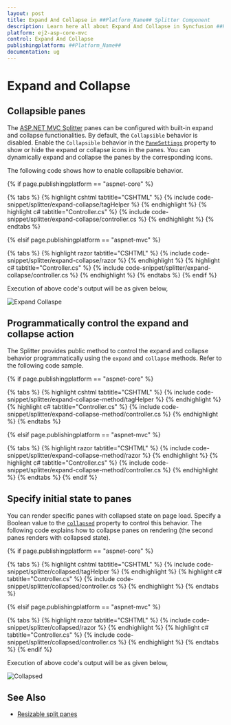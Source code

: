 ```yaml
---
layout: post
title: Expand And Collapse in ##Platform_Name## Splitter Component
description: Learn here all about Expand And Collapse in Syncfusion ##Platform_Name## Splitter component of Syncfusion Essential JS 2 and more.
platform: ej2-asp-core-mvc
control: Expand And Collapse
publishingplatform: ##Platform_Name##
documentation: ug
---
```



# Expand and Collapse

## Collapsible panes

The [ASP.NET MVC Splitter](https://www.syncfusion.com/aspnet-mvc-ui-controls/splitter) panes can be configured with built-in expand and collapse functionalities. By default, the `Collapsible` behavior is disabled. Enable the `Collapsible` behavior in the [`PaneSettings`](https://help.syncfusion.com/cr/aspnetcore-js2/Syncfusion.EJ2.Layouts.Splitter.html#Syncfusion_EJ2_Layouts_Splitter_PaneSettings) property to show or hide the expand or collapse icons in the panes. You can dynamically expand and collapse the panes by the corresponding icons.

The following code shows how to enable collapsible behavior.

{% if page.publishingplatform == "aspnet-core" %}

{% tabs %}
{% highlight cshtml tabtitle="CSHTML" %}
{% include code-snippet/splitter/expand-collapse/tagHelper %}
{% endhighlight %}
{% highlight c# tabtitle="Controller.cs" %}
{% include code-snippet/splitter/expand-collapse/controller.cs %}
{% endhighlight %}
{% endtabs %}

{% elsif page.publishingplatform == "aspnet-mvc" %}

{% tabs %}
{% highlight razor tabtitle="CSHTML" %}
{% include code-snippet/splitter/expand-collapse/razor %}
{% endhighlight %}
{% highlight c# tabtitle="Controller.cs" %}
{% include code-snippet/splitter/expand-collapse/controller.cs %}
{% endhighlight %}
{% endtabs %}
{% endif %}



Execution of above code's output will be as given below,

![Expand Collaspe](./images/expand-collapse.png)

## Programmatically control the expand and collapse action

The Splitter provides public method to control the expand and collapse behavior programmatically using the `expand` and `collapse` methods. Refer to the following code sample.

{% if page.publishingplatform == "aspnet-core" %}

{% tabs %}
{% highlight cshtml tabtitle="CSHTML" %}
{% include code-snippet/splitter/expand-collapse-method/tagHelper %}
{% endhighlight %}
{% highlight c# tabtitle="Controller.cs" %}
{% include code-snippet/splitter/expand-collapse-method/controller.cs %}
{% endhighlight %}
{% endtabs %}

{% elsif page.publishingplatform == "aspnet-mvc" %}

{% tabs %}
{% highlight razor tabtitle="CSHTML" %}
{% include code-snippet/splitter/expand-collapse-method/razor %}
{% endhighlight %}
{% highlight c# tabtitle="Controller.cs" %}
{% include code-snippet/splitter/expand-collapse-method/controller.cs %}
{% endhighlight %}
{% endtabs %}
{% endif %}



## Specify initial state to panes

You can render specific panes with collapsed state on page load. Specify a Boolean value to the [`collapsed`](https://help.syncfusion.com/cr/aspnetcore-js2/Syncfusion.EJ2.Layouts.Splitter.html#Syncfusion_EJ2_Layouts_Splitter_PaneSettings) property to control this behavior. The following code explains how to collapse panes on rendering (the second panes renders with collapsed state).

{% if page.publishingplatform == "aspnet-core" %}

{% tabs %}
{% highlight cshtml tabtitle="CSHTML" %}
{% include code-snippet/splitter/collapsed/tagHelper %}
{% endhighlight %}
{% highlight c# tabtitle="Controller.cs" %}
{% include code-snippet/splitter/collapsed/controller.cs %}
{% endhighlight %}
{% endtabs %}

{% elsif page.publishingplatform == "aspnet-mvc" %}

{% tabs %}
{% highlight razor tabtitle="CSHTML" %}
{% include code-snippet/splitter/collapsed/razor %}
{% endhighlight %}
{% highlight c# tabtitle="Controller.cs" %}
{% include code-snippet/splitter/collapsed/controller.cs %}
{% endhighlight %}
{% endtabs %}
{% endif %}



Execution of above code's output will be as given below,

![Collapsed](./images/collapsed.png)

## See Also

* [Resizable split panes](./resizing)
